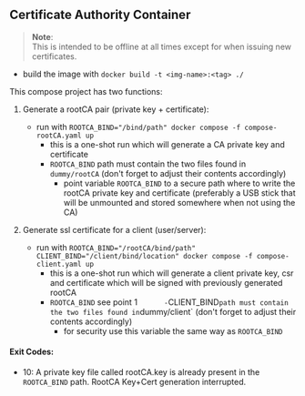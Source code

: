 ## Certificate Authority Container
> **Note**:<br/>
> This is intended to be offline at all times except for when issuing new certificates.
- build the image with `docker build -t <img-name>:<tag> ./`


This compose project has two functions:
1) Generate a rootCA pair (private key + certificate):
    - run with `ROOTCA_BIND="/bind/path" docker compose -f compose-rootCA.yaml up`
        - this is a one-shot run which will generate a CA private key and certificate
        - `ROOTCA_BIND` path must contain the two files found in `dummy/rootCA` (don't forget to adjust their contents accordingly)
            - point variable `ROOTCA_BIND` to a secure path where to write the rootCA private key and certificate (preferably a USB stick that will be unmounted and stored somewhere when not using the CA)

2) Generate ssl certificate for a client (user/server):
    - run with `ROOTCA_BIND="/rootCA/bind/path" CLIENT_BIND="/client/bind/location" docker compose -f compose-client.yaml up`
        - this is a one-shot run which will generate a client private key, csr and certificate which will be signed with previously generated rootCA
        - `ROOTCA_BIND` see point 1
`       - `CLIENT_BIND` path must contain the two files found in `dummy/client` (don't forget to adjust their contents accordingly)
            - for security use this variable the same way as `ROOTCA_BIND`

#### Exit Codes:
- 10: A private key file called rootCA.key is already present in the `ROOTCA_BIND` path. RootCA Key+Cert generation interrupted.

